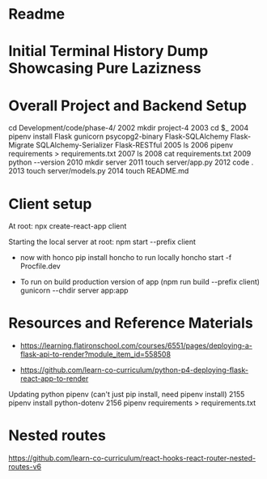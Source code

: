 # Readme

# Initial Terminal History Dump Showcasing Pure Lazizness

# Overall Project and Backend Setup
cd Development/code/phase-4/
 2002  mkdir project-4
 2003  cd $_
 2004  pipenv install Flask gunicorn psycopg2-binary Flask-SQLAlchemy Flask-Migrate SQLAlchemy-Serializer Flask-RESTful
 2005  ls
 2006  pipenv requirements > requirements.txt
 2007  ls
 2008  cat requirements.txt
 2009  python --version
 2010  mkdir server
 2011  touch server/app.py
 2012  code .
 2013  touch server/models.py
 2014  touch README.md

 # Client setup
 At root: npx create-react-app client

 Starting the local server at root: npm start --prefix client

 - now with honco pip install honcho
 to run locally honcho start -f Procfile.dev

 - To run on build production version of app (npm run build --prefix client)
 gunicorn --chdir server app:app

 # Resources and Reference Materials
 - https://learning.flatironschool.com/courses/6551/pages/deploying-a-flask-api-to-render?module_item_id=558508

 - https://github.com/learn-co-curriculum/python-p4-deploying-flask-react-app-to-render


 Updating python pipenv (can't just pip install, need pipenv install)
  2155  pipenv install python-dotenv
 2156  pipenv requirements > requirements.txt

 # Nested routes 
 https://github.com/learn-co-curriculum/react-hooks-react-router-nested-routes-v6